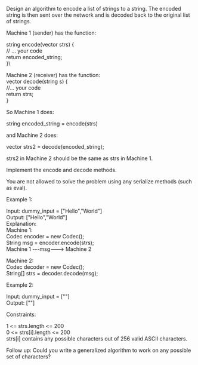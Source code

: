Design an algorithm to encode a list of strings to a string. The encoded string is then sent over the network and is decoded back to the original list of strings.

Machine 1 (sender) has the function:

string encode(vector<string> strs) {\
  // ... your code\
  return encoded_string;\
}\

Machine 2 (receiver) has the function:\
vector<string> decode(string s) {\
  //... your code\
  return strs;\
}

So Machine 1 does:

string encoded_string = encode(strs)

and Machine 2 does:

vector<string> strs2 = decode(encoded_string);

strs2 in Machine 2 should be the same as strs in Machine 1.

Implement the encode and decode methods.

You are not allowed to solve the problem using any serialize methods (such as eval).

 

Example 1:

Input: dummy_input = ["Hello","World"]\
Output: ["Hello","World"]\
Explanation:\
Machine 1:\
Codec encoder = new Codec();\
String msg = encoder.encode(strs);\
Machine 1 ---msg---> Machine 2

Machine 2:\
Codec decoder = new Codec();\
String[] strs = decoder.decode(msg);

Example 2:

Input: dummy_input = [""]\
Output: [""]
 

Constraints:

1 <= strs.length <= 200\
0 <= strs[i].length <= 200\
strs[i] contains any possible characters out of 256 valid ASCII characters.
 

Follow up: Could you write a generalized algorithm to work on any possible set of characters?